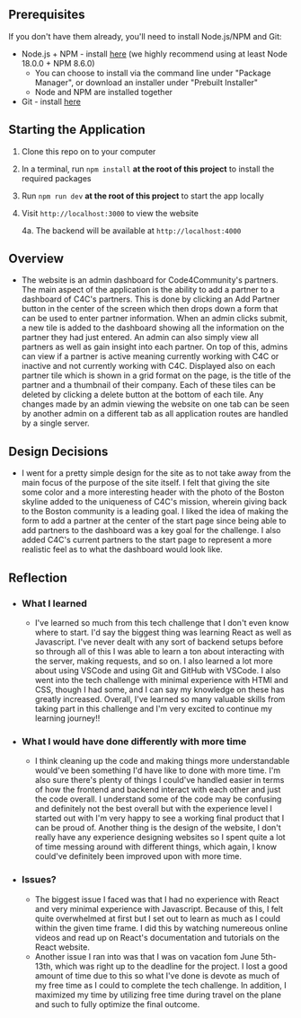 ## Prerequisites

If you don't have them already, you'll need to install Node.js/NPM and Git:
- Node.js + NPM - install [here](https://nodejs.org/en/download/package-manager) (we highly recommend using at least Node 18.0.0 + NPM 8.6.0)
   - You can choose to install via the command line under "Package Manager", or download an installer under "Prebuilt Installer"
   - Node and NPM are installed together
- Git - install [here](https://git-scm.com/downloads)

## Starting the Application

1. Clone this repo on to your computer
2. In a terminal, run `npm install` **at the root of this project** to install the required packages
3. Run `npm run dev` **at the root of this project** to start the app locally
4. Visit `http://localhost:3000` to view the website
    
    4a. The backend will be available at `http://localhost:4000`

## Overview
- The website is an admin dashboard for Code4Community's partners. The main aspect of the application is the ability to add a partner to a dashboard of C4C's partners. This is done by clicking an Add Partner button in the center of the screen which then drops down a form that can be used to enter partner information. When an admin clicks submit, a new tile is added to the dashboard showing all the information on the partner they had just entered. An admin can also simply view all partners as well as gain insight into each partner. On top of this, admins can view if a partner is active meaning currently working with C4C or inactive and not currently working with C4C. Displayed also on each partner tile which is shown in a grid format on the page, is the title of the partner and a thumbnail of their company. Each of these tiles can be deleted by clicking a delete button at the bottom of each tile. Any changes made by an admin viewing the website on one tab can be seen by another admin on a different tab as all application routes are handled by a single server.

## Design Decisions
- I went for a pretty simple design for the site as to not take away from the main focus of the purpose of the site itself. I felt that giving the site some color and a more interesting header with the photo of the Boston skyline added to the uniqueness of C4C's mission, wherein giving back to the Boston community is a leading goal. I liked the idea of making the form to add a partner at the center of the start page since being able to add partners to the dashboard was a key goal for the challenge. I also added C4C's current partners to the start page to represent a more realistic feel as to what the dashboard would look like.

## Reflection
- ### What I learned
  - I've learned so much from this tech challenge that I don't even know where to start. I'd say the biggest thing was learning React as well as Javascript. I've never dealt with any sort of backend setups before so through all of this I was able to learn a ton about interacting with the server, making requests, and so on. I also learned a lot more about using VSCode and using Git and GitHub with VSCode. I also went into the tech challenge with minimal experience with HTMl and CSS, though I had some, and I can say my knowledge on these has greatly increased. Overall, I've learned so many valuable skills from taking part in this challenge and I'm very excited to continue my learning journey!!
- ### What I would have done differently with more time
  - I think cleaning up the code and making things more understandable would've been something I'd have like to done with more time. I'm also sure there's plenty of things I could've handled easier in terms of how the frontend and backend interact with each other and just the code overall. I understand some of the code may be confusing and definitely not the best overall but with the experience level I started out with I'm very happy to see a working final product that I can be proud of. Another thing is the design of the website, I don't really have any experience designing websites so I spent quite a lot of time messing around with different things, which again, I know could've definitely been improved upon with more time.
- ### Issues?
  - The biggest issue I faced was that I had no experience with React and very minimal experience with Javascript. Because of this, I felt quite overwhelmed at first but I set out to learn as much as I could within the given time frame. I did this by watching numereous online videos and read up on React's documentation and tutorials on the React website. 
  - Another issue I ran into was that I was on vacation fom June 5th-13th, which was right up to the deadline for the project. I lost a good amount of time due to this so what I've done is devote as much of my free time as I could to complete the tech challenge. In addition, I maximized my time by utilizing free time during travel on the plane and such to fully optimize the final outcome.